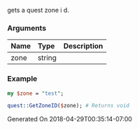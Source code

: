 gets a quest zone i d.
### Arguments
**Name**|**Type**|**Description**
:---|:---|:---
zone|string|

### Example

```perl
my $zone = "test";

quest::GetZoneID($zone); # Returns void
```


Generated On 2018-04-29T00:35:14-07:00
